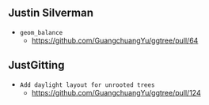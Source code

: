 
Justin Silverman
----------------
+ `geom_balance`
	- <https://github.com/GuangchuangYu/ggtree/pull/64>

JustGitting
----------------
+ `Add daylight layout for unrooted trees`
  - <https://github.com/GuangchuangYu/ggtree/pull/124>